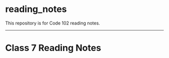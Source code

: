 # reading_notes
This repository is for Code 102 reading notes.

-----------------------------------------------------------------------------------------------------------------------------------------------------------
# Class 7 Reading Notes
